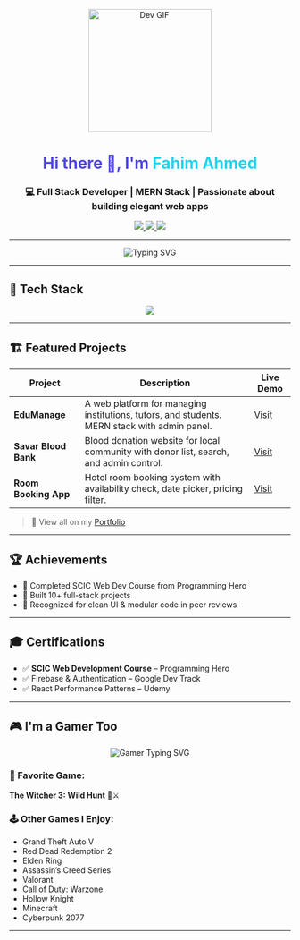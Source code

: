 <!-- GitHub Profile README for Fahim Ahmed -->

<p align="center">
  <img src="https://media.giphy.com/media/o2KLYPem407CM/giphy.gif" width="220px" alt="Dev GIF">
</p>

<h1 align="center" style="color:#4F46E5;">
  Hi there 👋, I'm <span style="color:#22D3EE">Fahim Ahmed</span>
</h1>

<h3 align="center">
  💻 Full Stack Developer | MERN Stack | Passionate about building elegant web apps
</h3>

<p align="center">
  <a href="https://grand-concha-28f8d1.netlify.app/" target="_blank">
    <img src="https://img.shields.io/badge/Portfolio-Visit-4F46E5?style=for-the-badge&logo=netlify&logoColor=white" />
  </a>
  <a href="mailto:your@email.com">
    <img src="https://img.shields.io/badge/Email-Contact-red?style=for-the-badge&logo=gmail" />
  </a>
  <a href="https://steamcommunity.com/id/yoursteamid/" target="_blank">
    <img src="https://img.shields.io/badge/Steam-Profile-171a21?style=for-the-badge&logo=steam&logoColor=white" />
  </a>
</p>

---

<!-- Typing effect -->
<p align="center">
  <img src="https://readme-typing-svg.demolab.com?font=Fira+Code&size=22&duration=3000&pause=1000&center=true&vCenter=true&width=500&lines=React+%2F+Node+%2F+MongoDB+%2F+Tailwind;Clean+Code+%2B+Pixel+Perfect+Design;Let%E2%80%99s+Build+Something+Amazing!" alt="Typing SVG" />
</p>

---

## 🚀 Tech Stack

<div align="center">
  <img src="https://skillicons.dev/icons?i=html,css,js,react,nextjs,nodejs,express,mongodb,tailwind,firebase,git,github,vscode,figma,vercel" />
</div>

---

## 🏗️ Featured Projects

| Project | Description | Live Demo |
|--------|-------------|-----------|
| **EduManage** | A web platform for managing institutions, tutors, and students. MERN stack with admin panel. | [Visit](https://edumanage.example.com) |
| **Savar Blood Bank** | Blood donation website for local community with donor list, search, and admin control. | [Visit](https://bloodbank.example.com) |
| **Room Booking App** | Hotel room booking system with availability check, date picker, pricing filter. | [Visit](https://hotelbook.example.com) |

> 🧪 View all on my [Portfolio](https://grand-concha-28f8d1.netlify.app/#projects)

---

## 🏆 Achievements

- 🥇 Completed SCIC Web Dev Course from Programming Hero  
- 💼 Built 10+ full-stack projects  
- 💬 Recognized for clean UI & modular code in peer reviews

---

## 🎓 Certifications

- ✅ **SCIC Web Development Course** – Programming Hero  
- ✅ Firebase & Authentication – Google Dev Track  
- ✅ React Performance Patterns – Udemy

---

## 🎮 I'm a Gamer Too

<p align="center">
  <img src="https://readme-typing-svg.demolab.com?font=Fira+Code&weight=500&size=22&duration=3000&pause=1000&center=true&vCenter=true&width=600&lines=When+I+am+not+coding%2C+I'm+gaming!;Steam+is+my+second+home+%F0%9F%92%BB;Exploring+open+worlds...+and+debugging+them!" alt="Gamer Typing SVG" />
</p>

### 🎯 Favorite Game:
**The Witcher 3: Wild Hunt** 🐺⚔️

### 🕹️ Other Games I Enjoy:
- Grand Theft Auto V
- Red Dead Redemption 2
- Elden Ring
- Assassin’s Creed Series
- Valorant
- Call of Duty: Warzone
- Hollow Knight
- Minecraft
- Cyberpunk 2077

---

